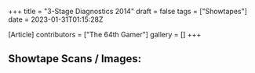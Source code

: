 +++
title = "3-Stage Diagnostics 2014"
draft = false
tags = ["Showtapes"]
date = 2023-01-31T01:15:28Z

[Article]
contributors = ["The 64th Gamer"]
gallery = []
+++
<h2>Showtape Scans / Images:</h2>
